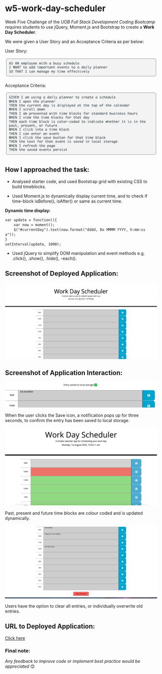 # w5-work-day-scheduler

Week Five Challenge of the *UOB Full Stack Development Coding Bootcamp* requires students to use jQuery, Moment.js and Bootstrap to create a **Work Day Scheduler**. 

We were given a User Story and an Acceptance Criteria as per below:

User Story:

![User Story](/assets/images/user-story.png) 

Acceptance Criteria:

![Acceptance Criteria](/assets/images/acceptance.png) 

## How I approached the task:

* Analysed starter code, and used Bootstrap grid with existing CSS to build timeblocks. 

* Used Moment.js to dynamically display current time, and to check if time-block isBefore(), isAfter() or same as current time. 

**Dynamic time display:**

```
var update = function(){
    var now = moment();
    $("#currentDay").text(now.format("dddd, Do MMMM YYYY, h:mm:ss a"));
} 
setInterval(update, 1000);
```

* Used jQuery to simplify DOM manipulation and event methods  e.g. .click(), .show(), .hide(), -each().

## Screenshot of Deployed Application:

![Deployed Application Screenshot](/assets/images/application.png) 

## Screenshot of Application Interaction:

![Saved Notification Screenshot](/assets/images/notif.png)

When the user clicks the Save icon, a notification pops up for three seconds, to confirm the entry has been saved to local storage. 

![Timeblock Past Present Future Screenshot](/assets/images/blocks.png) 

Past, present and future time blocks are colour coded and is updated dynamically. 

![Clear Entries Screenshot](/assets/images/clear.png) 

Users have the option to clear all entries, or individually overwrite old entries. 

## URL to Deployed Application:

[Click here](https://priscillaluong.github.io/w5-work-day-scheduler/) 

### Final note:

*Any feedback to improve code or implement best practice would be appreciated* 😊